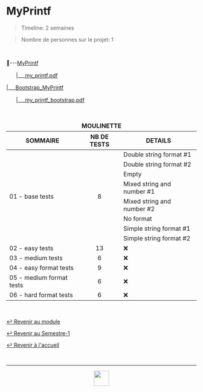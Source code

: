 # MyPrintf

> Timeline: 2 semaines

> Nombre de personnes sur le projet: 1

<br>

📂---[MyPrintf](https://github.com/Studio-17/Epitech-Subjects/tree/main/Semester-1/B-PSU-100/My_printf/MyPrintf)

ㅤㅤ|\_\_\_[my_printf.pdf](https://github.com/Studio-17/Epitech-Subjects/tree/main/Semester-1/B-PSU-100/My_printf/MyPrintf/my_printf.pdf)

|\_\_\_[Bootstrap_MyPrintf](https://github.com/Studio-17/Epitech-Subjects/tree/main/Semester-1/B-PSU-100/My_printf/Bootstrap_MyPrint)

ㅤㅤ|\_\_\_[my_printf_bootstrap.pdf](https://github.com/Studio-17/Epitech-Subjects/tree/main/Semester-1/B-PSU-100/My_printf/Bootstrap_MyPrint/my_printf_bootstrap.pdf)

<br>

<table align="center">
    <thead>
    <tr>
            <td colspan="3" align="center"><strong>MOULINETTE</strong></td>
    </tr>
        <tr>
            <th>SOMMAIRE</th>
            <th>NB DE TESTS</th>
            <th>DETAILS</th>
        </tr>
    </thead>
    <tbody>
        <tr>
            <td rowspan="8">01 - base tests</td>
            <td rowspan="8" style="text-align: center;">8</td>
            <td>Double string format #1</td>
        </tr>
        <tr>
            <td>Double string format #2</td>
        </tr>
        <tr>
            <td>Empty</td>
        </tr>
        <tr>
            <td>Mixed string and number #1</td>
        </tr>
        <tr>
            <td>Mixed string and number #2</td>
        </tr>
        <tr>
            <td>No format</td>
        </tr>
        <tr>
            <td>Simple string format #1</td>
        </tr>
        <tr>
            <td>Simple string format #2</td>
        </tr>
        <tr>
            <td rowspan="1">02 - easy tests</td>
            <td rowspan="1" style="text-align: center;">13</td>
            <td>❌</td>
        </tr>
        <tr>
            <td rowspan="1">03 - medium tests</td>
            <td rowspan="1" style="text-align: center;">6</td>
            <td>❌</td>
        </tr>
        <tr>
            <td rowspan="1">04 - easy format tests</td>
            <td rowspan="1" style="text-align: center;">9</td>
            <td>❌</td>
        </tr>
        <tr>
            <td rowspan="1">05 - medium format tests</td>
            <td rowspan="1" style="text-align: center;">6</td>
            <td>❌</td>
        </tr>
        <tr>
            <td rowspan="1">06 - hard format tests</td>
            <td rowspan="1" style="text-align: center;">6</td>
            <td>❌</td>
        </tr>
    </tbody>
</table>

<br>

[↩️ Revenir au module](https://github.com/Studio-17/Epitech-Subjects/tree/main/Semester-1/B-PSU-100)

[↩️ Revenir au Semestre-1](https://github.com/Studio-17/Epitech-Subjects/tree/main/Semester-1)

[↩️ Revenir à l'accueil](https://github.com/Studio-17/Epitech-Subjects)

<br>

---

<div align="center">

<a href="https://github.com/Studio-17" target="_blank"><img src="../../../voc17.gif" width="40"></a>

</div>
